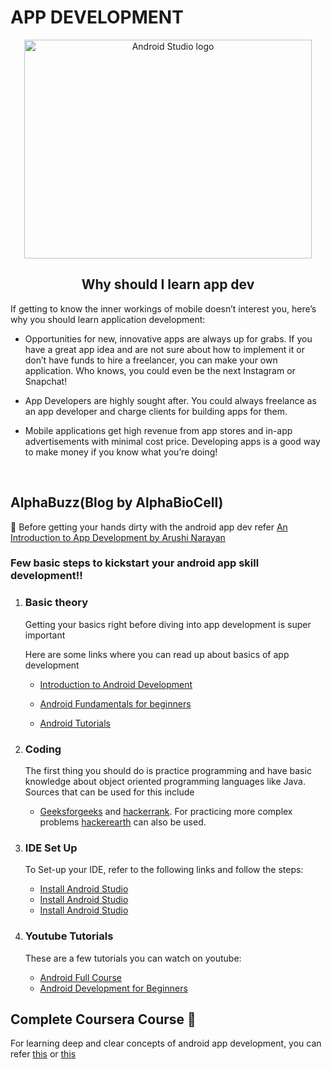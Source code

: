 # APP DEVELOPMENT

<p align="center"><a href="https://developer.android.com/studio" target="_blank"><img src="https://techcrunch.com/wp-content/uploads/2017/02/android-studio-logo.png?w=730&crop=1" width="460" height="350" title="Android" alt="Android Studio logo"></a>
</p>

<h2 align="center">Why should I learn app dev </h1>
<p>If getting to know the inner workings of mobile doesn’t interest you, here’s why you should 
learn application development:</p>

* Opportunities for new, innovative apps are always up for grabs. If you have a great app 
idea and are not sure about how to implement it or don’t have funds to hire a freelancer, 
you can make your own application. Who knows, you could even be the next Instagram 
or Snapchat!

* App Developers are highly sought after. You could always freelance as an app 
developer and charge clients for building apps for them.

* Mobile applications get high revenue from app stores and in-app advertisements with 
minimal cost price. Developing apps is a good way to make money if you know what 
you’re doing!
<br>

## AlphaBuzz(Blog by AlphaBioCell)
📝 Before getting your hands dirty with the android app dev refer 
[An Introduction to App Development by Arushi Narayan](http://www.abc-vit.in/AlphaBuzz/pages/articles/b1/appdev.html)


<h3> Few basic steps to kickstart your android app skill development!! </h3>

<ol>
  <li> <h3>Basic theory</h3>
  <p> Getting your basics right 
before diving into app development is super important </p>
<p> Here are some links where you can read up about basics of app development </p>

* [Introduction to Android Development](https://www.geeksforgeeks.org/introduction-to-android-development/)

* [Android Fundamentals for beginners](https://www.geeksforgeeks.org/android-app-development-fundamentals-for-beginners)

* [Android Tutorials](https://www.javacodegeeks.com/android-tutorials)

</li>


<li> <h3>Coding</h3>
    <p>The first thing you should do is practice programming and have basic knowledge about object oriented programming languages like Java. Sources that can be used for this include </p>

* [Geeksforgeeks](https://www.geeksforgeeks.org/java/)  and [hackerrank](https://www.hackerrank.com/). For practicing more complex problems [hackerearth](https://www.hackerearth.com/) can also be used.
  
   </li>  

<li><h3>IDE Set Up</h3>
    <p> To Set-up your IDE, refer to the following links and follow the steps:</p>

* [Install Android Studio](https://developer.android.com/studio/install)
* [Install Android Studio](https://www.geeksforgeeks.org/guide-to-install-and-set-up-android-studio/)
* [Install Android Studio](https://www.youtube.com/watch?v=5LMRbAiRkdY)

 
 </li>

<li><h3>Youtube Tutorials</h3>
<p>These are a few tutorials you can watch on youtube:</p>

* [Android Full Course](https://www.youtube.com/watch?v=aS__9RbCyHg)
* [Android Development for Beginners](https://www.youtube.com/watch?v=fis26HvvDII)

</li>

  
</ol>

## Complete Coursera Course :book:

For learning deep and clear concepts of android app development, you can refer [this](https://www.coursera.org/specializations/android-app-development) or [this](https://www.coursera.org/learn/android-app)
